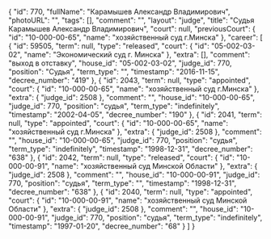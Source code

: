 {
    "id": 770,
    "fullName": "Карамышев Александр Владимирович",
    "photoURL": "",
    "tags": [],
    "comment": "",
    "layout": "judge",
    "title": "Судья Карамышев Александр Владимирович",
    "court": null,
    "previousCourt": {
        "id": "10-000-00-65",
        "name": "хозяйственный суд г.Минска"
    },
    "career": [
        {
            "id": 59505,
            "term": null,
            "type": "released",
            "court": {
                "id": "05-002-03-02",
                "name": "Экономический суд г. Минска"
            },
            "extra": [],
            "comment": "выход в отставку",
            "house_id": "05-002-03-02",
            "judge_id": 770,
            "position": "Судья",
            "term_type": "",
            "timestamp": "2016-11-15",
            "decree_number": "419"
        },
        {
            "id": 2043,
            "term": null,
            "type": "appointed",
            "court": {
                "id": "10-000-00-65",
                "name": "хозяйственный суд г.Минска"
            },
            "extra": {
                "judge_id": 2508
            },
            "comment": "",
            "house_id": "10-000-00-65",
            "judge_id": 770,
            "position": "судья",
            "term_type": "indefinitely",
            "timestamp": "2002-04-05",
            "decree_number": "190"
        },
        {
            "id": 2041,
            "term": null,
            "type": "appointed",
            "court": {
                "id": "10-000-00-65",
                "name": "хозяйственный суд г.Минска"
            },
            "extra": {
                "judge_id": 2508
            },
            "comment": "",
            "house_id": "10-000-00-65",
            "judge_id": 770,
            "position": "судья",
            "term_type": "indefinitely",
            "timestamp": "1998-12-31",
            "decree_number": "638"
        },
        {
            "id": 2042,
            "term": null,
            "type": "released",
            "court": {
                "id": "10-000-00-91",
                "name": "хозяйственный суд Минской Области"
            },
            "extra": {
                "judge_id": 2508
            },
            "comment": "",
            "house_id": "10-000-00-91",
            "judge_id": 770,
            "position": "судья",
            "term_type": "",
            "timestamp": "1998-12-31",
            "decree_number": "638"
        },
        {
            "id": 2040,
            "term": null,
            "type": "appointed",
            "court": {
                "id": "10-000-00-91",
                "name": "хозяйственный суд Минской Области"
            },
            "extra": {
                "judge_id": 2508
            },
            "comment": "",
            "house_id": "10-000-00-91",
            "judge_id": 770,
            "position": "судья",
            "term_type": "indefinitely",
            "timestamp": "1997-01-20",
            "decree_number": "68"
        }
    ]
}